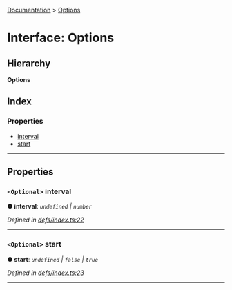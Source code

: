 [Documentation](../README.md) > [Options](../interfaces/options.md)

# Interface: Options

## Hierarchy

**Options**

## Index

### Properties

* [interval](options.md#interval)
* [start](options.md#start)

---

## Properties

<a id="interval"></a>

### `<Optional>` interval

**● interval**: *`undefined` \| `number`*

*Defined in [defs/index.ts:22](https://github.com/badbatch/cachemap/blob/412f22b/packages/reaper/src/defs/index.ts#L22)*

___
<a id="start"></a>

### `<Optional>` start

**● start**: *`undefined` \| `false` \| `true`*

*Defined in [defs/index.ts:23](https://github.com/badbatch/cachemap/blob/412f22b/packages/reaper/src/defs/index.ts#L23)*

___

